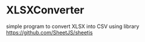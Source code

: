 # XLSXConverter
simple program to convert XLSX into CSV using library https://github.com/SheetJS/sheetjs
